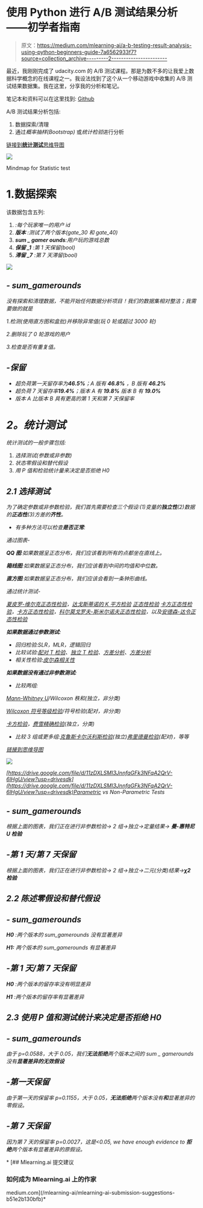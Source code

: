 # 使用 Python 进行 A/B 测试结果分析——初学者指南

> 原文：<https://medium.com/mlearning-ai/a-b-testing-result-analysis-using-python-beginners-guide-7a6562933f7?source=collection_archive---------2----------------------->

最近，我刚刚完成了 udacity.com 的 A/B 测试课程。那是为数不多的让我爱上数据科学概念的在线课程之一。我设法找到了这个从一个移动游戏中收集的 A/B 测试结果数据集。我在这里，分享我的分析和笔记。

笔记本和资料可以在这里找到: [Github](https://github.com/Asuna-sama-1/A-B-Testing-Analysis)

A/B 测试结果分析包括:

1.  数据探索/清理
2.  通过*概率抽样(Bootstrap)* 或*统计检验*进行分析

[链接到**统计测试**思维导图](https://drive.google.com/file/d/193EdFuOMb1LliuJ-Nl0QD6PtQyaWfvvH/view?usp=drivesdk)

![](img/667d0c6dcc44b45ad34ebcab6195be31.png)

Mindmap for Statistic test

# 1.数据探索

该数据包含五列:

1.  *:每个玩家唯一的用户 id*
2.  ****版本*** :测试了两个版本(gate_30 和 gate_40)*
3.  ****sum _ gamer ounds***:用户玩的游戏总数*
4.  ****保留 _1*** :第 1 天保留(bool)*
5.  ****滞留 _7*** :第 7 天滞留(bool)*

*![](img/a593000f3b98f046b6c174b4c906d52f.png)*

## *- sum_gamerounds*

*没有探索和清理数据，不能开始任何数据分析项目！我们的数据集相对整洁；我需要做的就是*

*1.检测(使用直方图和盒批)并移除异常值(玩 0 轮或超过 3000 轮)*

*2.删除玩了 0 轮游戏的用户*

*3.检查是否有重复值。*

## *-保留*

*   *超负荷第一天留存率为**46.5%**；A 版有 **46.8%** ，B 版有 **46.2%***
*   *超负荷 7 天留存率**19.4%**；版本 A 有 **19.8%** 版本 B 有 **19.0%***
*   *版本 A 比版本 B 具有更高的第 1 天和第 7 天保留率*

# ***2。统计测试***

*统计测试的一般步骤包括:*

1.  *选择测试(参数或非参数)*
2.  *状态零假设和替代假设*
3.  *用 P 值和检验统计量来决定是否拒绝 H0*

## *2.1 选择测试*

*为了确定参数或非参数检验，我们首先需要检查三个假设:(1)变量的**独立性**(2)数据的**正态性**(3)方差的**齐性**。*

*   *有多种方法可以检查**是否正常**:*

*通过图表-*

***QQ 图**:如果数据呈正态分布，我们应该看到所有的点都坐在直线上。*

***箱线图**:如果数据呈正态分布，我们应该看到中间的均值和中位数。*

***直方图**:如果数据呈正态分布，我们应该会看到一条钟形曲线。*

*通过统计测试-*

*[夏皮罗-维尔克正态性检验](https://docs.scipy.org/doc/scipy/reference/generated/scipy.stats.shapiro.html)，[达戈斯蒂诺的 K 平方检验](https://docs.scipy.org/doc/scipy/reference/generated/scipy.stats.normaltest.html) [正态性检验](https://docs.scipy.org/doc/scipy/reference/generated/scipy.stats.shapiro.html) [卡方正态性检验](https://docs.scipy.org/doc/scipy/reference/generated/scipy.stats.normaltest.html)，[卡方正态性检验](https://docs.scipy.org/doc/scipy/reference/generated/scipy.stats.chisquare.html)，[科尔莫戈罗夫-斯米尔诺夫正态性检验](https://docs.scipy.org/doc/scipy/reference/generated/scipy.stats.jarque_bera.html)，以及[安德森-达令正态性检验](https://docs.scipy.org/doc/scipy/reference/generated/scipy.stats.anderson.html)*

***如果数据通过参数测试:***

*   *回归检验:SLR，MLR，逻辑回归*
*   *比较试验:[配对 T 检验](https://docs.scipy.org/doc/scipy/reference/generated/scipy.stats.ttest_rel.html)、[独立 T 检验](https://docs.scipy.org/doc/scipy/reference/generated/scipy.stats.ttest_ind.html)、[方差分析](https://docs.scipy.org/doc/scipy/reference/generated/scipy.stats.f_oneway.html)、[方差分析](https://www.statsmodels.org/devel/generated/statsmodels.multivariate.manova.MANOVA.html)*
*   *相关性检验:[皮尔森相关性](https://docs.scipy.org/doc/scipy-0.14.0/reference/generated/scipy.stats.pearsonr.html)*

***如果数据没有通过非参数测试:***

*   *比较两组:*

*[Mann-Whitney U](https://docs.scipy.org/doc/scipy/reference/generated/scipy.stats.mannwhitneyu.html)/Wilcoxon 秩和(独立，非分类)*

*[Wilcoxon 符号等级检验](https://docs.scipy.org/doc/scipy/reference/generated/scipy.stats.wilcoxon.html)/符号检验(配对，非分类)*

*[卡方检验](https://docs.scipy.org/doc/scipy/reference/generated/scipy.stats.chisquare.html)，[费雪精确检验](https://docs.scipy.org/doc/scipy/reference/generated/scipy.stats.fisher_exact.html)(独立，分类)*

*   *比较 3 组或更多组:[克鲁斯卡尔沃利斯检验](https://docs.scipy.org/doc/scipy/reference/generated/scipy.stats.kruskal.html)(独立)[弗里德曼检验](https://docs.scipy.org/doc/scipy/reference/generated/scipy.stats.friedmanchisquare.html)(配对)，等等*

*[链接到思维导图](https://drive.google.com/file/d/11zDXLSMI3JnnfaGFk3NFqA2QrV-6lHgU/view?usp=drivesdk)*

*![](img/d1f7837e91211522314003550206cd07.png)*

*[https://drive.google.com/file/d/11zDXLSMI3JnnfaGFk3NFqA2QrV-6lHgU/view?usp=drivesdk](https://drive.google.com/file/d/11zDXLSMI3JnnfaGFk3NFqA2QrV-6lHgU/view?usp=drivesdk)Parametric vs Non-Parametric Tests*

## *- sum_gamerounds*

*根据上面的图表，我们正在进行非参数检验→ 2 组→独立→定量结果→ **曼-惠特尼 U 检验***

## *-第 1 天/第 7 天保留*

*根据上面的图表，我们正在进行非参数检验→ 2 组→独立→二元(分类)结果→**χ2 检验***

## *2.2 陈述零假设和替代假设*

## *- sum_gamerounds*

***H0** :两个版本的 sum_gamerounds 没有显著差异*

***H1:** 两个版本的 sum_gamerounds 有显著差异*

## *-第 1 天/第 7 天保留*

***H0** :两个版本的留存率没有明显差异*

***H1** :两个版本的留存率有显著差异*

## *2.3 使用 P 值和测试统计来决定是否拒绝 H0*

## *- sum_gamerounds*

*由于 p=0.0588，大于 0.05，我们**无法拒绝**两个版本之间的 sum _ gamerounds 没有**显著差异的无效假设***

## *-第一天保留*

*由于第一天的保留率 p=0.1155，大于 0.05，**无法拒绝**两个版本没有**和**显著差异的零假设。*

## *-第 7 天保留*

*因为第 7 天的保留率 p=0.0027，这是<0.05, we have enough evidence to **拒绝**两个版本有显著差异的原假设。*

*[](/mlearning-ai/mlearning-ai-submission-suggestions-b51e2b130bfb) [## Mlearning.ai 提交建议

### 如何成为 Mlearning.ai 上的作家

medium.com](/mlearning-ai/mlearning-ai-submission-suggestions-b51e2b130bfb)*